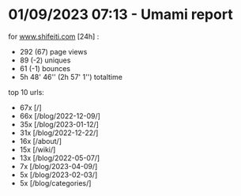 # 01/09/2023 07:13 - Umami report
for www.shifeiti.com [24h] :

 - 292 (67) page views
 - 89 (-2) uniques
 - 61 (-1) bounces
 - 5h 48' 46'' (2h 57' 1'') totaltime


top 10 urls:
 - 67x [/]
 - 66x [/blog/2022-12-09/]
 - 35x [/blog/2023-01-12/]
 - 31x [/blog/2022-12-22/]
 - 16x [/about/]
 - 15x [/wiki/]
 - 13x [/blog/2022-05-07/]
 - 7x [/blog/2023-04-09/]
 - 5x [/blog/2023-02-03/]
 - 5x [/blog/categories/]


